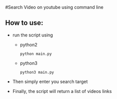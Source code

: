 #Search Video on youtube using command line
## How to use:
- run the script using
  - python2
    ```
    python main.py
    ```
  - python3
    ```
    python3 main.py
    ```

- Then simply enter you search target
- Finally, the script will return a list of videos links
